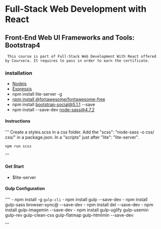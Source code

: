 # **Full-Stack Web Development with React**


## **Front-End Web UI Frameworks and Tools: Bootstrap4**

```
 This course is part of Full-Stack Web Development With React offered by Coursera. It requires to pass in order to earn the certificate.

```


### **installation**
  - [Nodejs](https://nodejs.org/en/)
  - [Expressjs](https://expressjs.com/)
  - npm install lite-server -g
  - [npm install @fortawesome/fontawesome-free](https://fontawesome.com/how-to-use/on-the-web/setup/getting-started?using=web-fonts-with-css)
  - npm install bootstrap-social@5.1.1 --save
  -  npm install --save-dev node-sass@4.7.2

 #### **Instructions**
  '''
  	Create a styles.scss in a css folder.
    Add the  "scss": "node-sass -o css/ css/" in a package.json. 
    In a "scripts" just after "lite": "lite-server".

    npm run scss


  '''

#### **Get Start**
   - $lite-server 

#### **Gulp Configuration**

  
   ''''
   		-  npm install -g `gulp-cli`
   		-  npm install gulp --save-dev
   		-  npm install gulp-sass  browser-sync@ --save-dev
   		-  npm install del --save-dev
   		-  npm install gulp-imagemin --save-dev
   		-  npm install gulp-uglify gulp-usemin gulp-rev gulp-clean-css gulp-flatmap gulp-htmlmin --save-dev

   '''